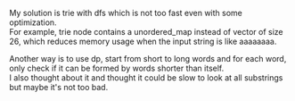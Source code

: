 My solution is trie with dfs which is not too fast even with some optimization.\
For example, trie node contains a unordered_map instead of vector of size 26, which reduces memory usage when the input string is like aaaaaaaa.

Another way is to use dp, start from short to long words and for each word, only check if it can be formed by words shorter than itself.\
I also thought about it and thought it could be slow to look at all substrings but maybe it's not too bad.
